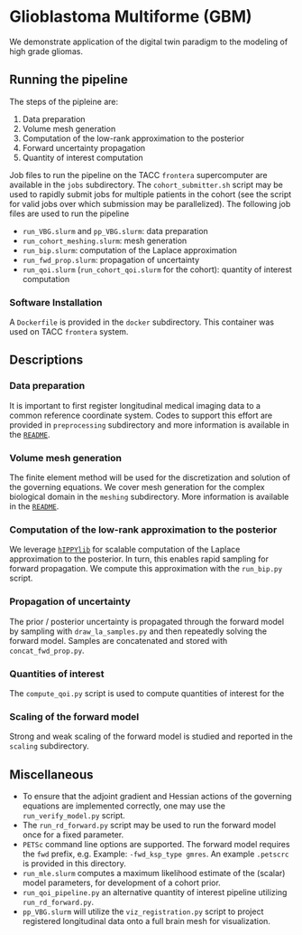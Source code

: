 # Glioblastoma Multiforme (GBM)
We demonstrate application of the digital twin paradigm to the modeling of high grade gliomas.

## Running the pipeline
The steps of the pipleine are:

1. Data preparation
2. Volume mesh generation
3. Computation of the low-rank approximation to the posterior
4. Forward uncertainty propagation
5. Quantity of interest computation

Job files to run the pipeline on the TACC `frontera` supercomputer are available in the `jobs` subdirectory. The `cohort_submitter.sh` script may be used to rapidly submit jobs for multiple patients in the cohort (see the script for valid jobs over which submission may be parallelized). The following job files are used to run the pipeline
- `run_VBG.slurm` and `pp_VBG.slurm`: data preparation
- `run_cohort_meshing.slurm`: mesh generation
- `run_bip.slurm`: computation of the Laplace approximation
- `run_fwd_prop.slurm`: propagation of uncertainty
- `run_qoi.slurm` (`run_cohort_qoi.slurm` for the cohort): quantity of interest computation

### Software Installation
A `Dockerfile` is provided in the `docker` subdirectory. This container was used on TACC `frontera` system.

## Descriptions
### Data preparation
It is important to first register longitudinal medical imaging data to a common reference coordinate system. Codes to support this effort are provided in `preprocessing` subdirectory and more information is available in the [`README`](./preprocessing/README.md).

### Volume mesh generation
The finite element method will be used for the discretization and solution of the governing equations. We cover mesh generation for the complex biological domain in the `meshing` subdirectory. More information is available in the [`README`](./meshing/README.md).

### Computation of the low-rank approximation to the posterior
We leverage [`hIPPYlib`](https://github.com/hippylib/hippylib) for scalable computation of the Laplace approximation to the posterior. In turn, this enables rapid sampling for forward propagation. We compute this approximation with the `run_bip.py` script. 

### Propagation of uncertainty
The prior / posterior uncertainty is propagated through the forward model by sampling with `draw_la_samples.py` and then repeatedly solving the forward model. Samples are concatenated and stored with `concat_fwd_prop.py`.

### Quantities of interest
The `compute_qoi.py` script is used to compute quantities of interest for the

### Scaling of the forward model
Strong and weak scaling of the forward model is studied and reported in the `scaling` subdirectory.

## Miscellaneous
- To ensure that the adjoint gradient and Hessian actions of the governing equations are implemented correctly, one may use the `run_verify_model.py` script.
- The `run_rd_forward.py` script may be used to run the forward model once for a fixed parameter.
- `PETSc` command line options are supported. The forward model requires the `fwd` prefix, e.g. Example: `-fwd_ksp_type gmres`. An example `.petscrc` is provided in this directory.
- `run_mle.slurm` computes a maximum likelihood estimate of the (scalar) model parameters, for development of a cohort prior.
- `run_qoi_pipeline.py` an alternative quantity of interest pipeline utilizing `run_rd_forward.py`.
- `pp_VBG.slurm` will utilize the `viz_registration.py` script to project registered longitudinal data onto a full brain mesh for visualization.
